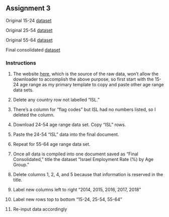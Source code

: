 ## Assignment 3

Original 15-24 [dataset](https://github.com/bryandentwood/digitalframewords-spring2019/blob/master/15-24%20Original.csv)

Original 25-54 [dataset](https://github.com/bryandentwood/digitalframewords-spring2019/blob/master/25-54%20Original.csv)

Original 55-64 [dataset](https://github.com/bryandentwood/digitalframewords-spring2019/blob/master/55-64%20Original.csv)

Final consolidated [dataset](https://github.com/bryandentwood/digitalframewords-spring2019/blob/master/Final%20Consolidated.csv)

### Instructions

1. The website [here](https://data.oecd.org/emp/employment-rate-by-age-group.htm#indicator-chart), which is the source of the raw data, won’t allow the downloader to accomplish the above purpose, so first start with the 15-24 age range as my primary
template to copy and paste other age range data sets. 

2. Delete any country row not labelled “ISL.” 

3. There’s a column for “flag codes” but ISL had no numbers listed, so I deleted the column.

4. Download 24-54 age range data set. Copy “ISL” rows. 

5. Paste the 24-54 “ISL” data into the final document. 

6. Repeat for 55-64 age range data set.

7. Once all data is compiled into one document saved as “Final Consolidated,” title the dataset “Israel Employment Rate (%) by Age Group.” 

8. Delete columns 1, 2, 4, and 5 because that information is reserved in the title.

9. Label new columns left to right “2014, 2015, 2016, 2017, 2018”

10. Label new rows top to bottom “15-24, 25-54, 55-64”

11. Re-input data accordingly


